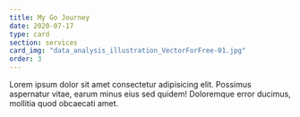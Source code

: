 ```yaml
---
title: My Go Journey
date: 2020-07-17
type: card
section: services
card_img: "data_analysis_illustration_VectorForFree-01.jpg"
order: 3
---
```


Lorem ipsum dolor sit amet consectetur adipisicing elit. Possimus aspernatur vitae, earum minus eius sed quidem! Doloremque error ducimus, mollitia quod obcaecati amet.
